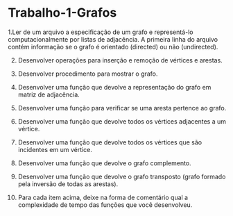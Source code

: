 # Trabalho-1-Grafos

1.Ler de um arquivo a especificação de um grafo e representá-lo computacionalmente por listas de adjacência.
A primeira linha do arquivo contém informação se o grafo é orientado (directed) ou não (undirected). 

2. Desenvolver operações para inserção e remoção de vértices e arestas.

3. Desenvolver procedimento para mostrar o grafo.

4. Desenvolver uma função que devolve a representação do grafo em matriz de adjacência.

5. Desenvolver uma função para verificar se uma aresta pertence ao grafo.

6. Desenvolver uma função que devolve todos os vértices adjacentes a um vértice.

7. Desenvolver uma função que devolve todos os vértices que são incidentes em um vértice.

8. Desenvolver uma função que devolve o grafo complemento.

9. Desenvolver uma função que devolve o grafo transposto (grafo formado pela inversão de todas as arestas).

10. Para cada item acima, deixe na forma de comentário qual a complexidade de tempo das funções que você desenvolveu.
